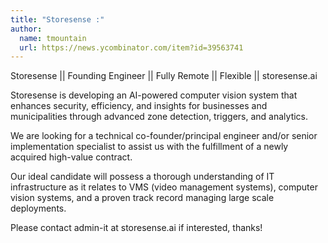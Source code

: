 ```yaml
---
title: "Storesense :"
author:
  name: tmountain
  url: https://news.ycombinator.com/item?id=39563741
---
```

Storesense || Founding Engineer || Fully Remote || Flexible || storesense.ai

Storesense is developing an AI-powered computer vision system that enhances security, efficiency, and insights for businesses and municipalities through advanced zone detection, triggers, and analytics.

We are looking for a technical co-founder&#x2F;principal engineer and&#x2F;or senior implementation specialist to assist us with the fulfillment of a newly acquired high-value contract.

Our ideal candidate will possess a thorough understanding of IT infrastructure as it relates to VMS (video management systems), computer vision systems, and a proven track record managing large scale deployments.

Please contact admin-it at storesense.ai if interested, thanks!
